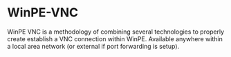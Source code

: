 # WinPE-VNC
WinPE VNC is a methodology of combining several technologies to properly create establish a VNC connection within WinPE. Available anywhere within a local area network (or external if port forwarding is setup).
